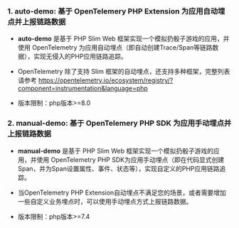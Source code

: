 ### 1. auto-demo: 基于 OpenTelemery PHP Extension 为应用自动埋点并上报链路数据

* **auto-demo** 是基于 PHP Slim Web 框架实现一个模拟扔骰子游戏的应用，并使用 OpenTelemetry 为应用自动埋点（即自动创建Trace/Span等链路数据），实现无侵入的PHP应用链路追踪。

* OpenTelemetry 除了支持 Slim 框架的自动埋点，还支持多种框架，完整列表请参考 https://opentelemetry.io/ecosystem/registry/?component=instrumentation&language=php

* 版本限制：php版本>=8.0

### 2. manual-demo: 基于 OpenTelemery PHP SDK 为应用手动埋点并上报链路数据

* **manual-demo** 是基于 PHP Slim Web 框架实现一个模拟扔骰子游戏的应用，并使用 OpenTelemetry PHP SDK为应用手动埋点（即在代码显式创建Span，并为Span设置属性、事件、状态等），实现自定义的PHP应用链路追踪。

* 当OpenTelemetry PHP Extension自动埋点不满足您的场景，或者需要增加一些自定义业务埋点时，可以使用手动埋点方式上报链路数据。

* 版本限制：php版本>=7.4